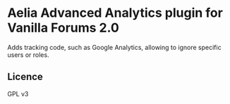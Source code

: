# Aelia Advanced Analytics plugin for Vanilla Forums 2.0

Adds tracking code, such as Google Analytics, allowing to ignore specific users or roles.

## Licence
GPL v3
